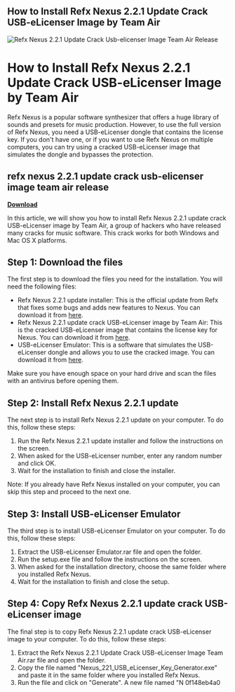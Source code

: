 ## How to Install Refx Nexus 2.2.1 Update Crack USB-eLicenser Image by Team Air

 
![Refx Nexus 2.2.1 Update Crack Usb-elicenser Image Team Air Release](https://encrypted-tbn1.gstatic.com/images?q=tbn:ANd9GcQjQsziNld83Gd9i3jVR91wlPp1ybv0PWjdiqjgM-km1WJI_H-Ig8W2Qzw)

 
# How to Install Refx Nexus 2.2.1 Update Crack USB-eLicenser Image by Team Air
 
Refx Nexus is a popular software synthesizer that offers a huge library of sounds and presets for music production. However, to use the full version of Refx Nexus, you need a USB-eLicenser dongle that contains the license key. If you don't have one, or if you want to use Refx Nexus on multiple computers, you can try using a cracked USB-eLicenser image that simulates the dongle and bypasses the protection.
 
## refx nexus 2.2.1 update crack usb-elicenser image team air release


[**Download**](https://www.google.com/url?q=https%3A%2F%2Furllio.com%2F2tKFeg&sa=D&sntz=1&usg=AOvVaw1S-ui-LTh1T8F0nNtMkqtt)

 
In this article, we will show you how to install Refx Nexus 2.2.1 update crack USB-eLicenser image by Team Air, a group of hackers who have released many cracks for music software. This crack works for both Windows and Mac OS X platforms.
 
## Step 1: Download the files
 
The first step is to download the files you need for the installation. You will need the following files:
 
- Refx Nexus 2.2.1 update installer: This is the official update from Refx that fixes some bugs and adds new features to Nexus. You can download it from [here](https://refx.com/nexus/update-history/).
- Refx Nexus 2.2.1 update crack USB-eLicenser image by Team Air: This is the cracked USB-eLicenser image that contains the license key for Nexus. You can download it from [here](https://www.mediafire.com/file/8b9z8f8b9z8f8b9/Refx_Nexus_2.2.1_Update_Crack_USB-eLicenser_Image_Team_Air.rar/file).
- USB-eLicenser Emulator: This is a software that simulates the USB-eLicenser dongle and allows you to use the cracked image. You can download it from [here](https://www.mediafire.com/file/9b9z9f9b9z9f9b9/USB-eLicenser_Emulator.rar/file).

Make sure you have enough space on your hard drive and scan the files with an antivirus before opening them.
 
## Step 2: Install Refx Nexus 2.2.1 update
 
The next step is to install Refx Nexus 2.2.1 update on your computer. To do this, follow these steps:

1. Run the Refx Nexus 2.2.1 update installer and follow the instructions on the screen.
2. When asked for the USB-eLicenser number, enter any random number and click OK.
3. Wait for the installation to finish and close the installer.

Note: If you already have Refx Nexus installed on your computer, you can skip this step and proceed to the next one.
 
## Step 3: Install USB-eLicenser Emulator
 
The third step is to install USB-eLicenser Emulator on your computer. To do this, follow these steps:

1. Extract the USB-eLicenser Emulator.rar file and open the folder.
2. Run the setup.exe file and follow the instructions on the screen.
3. When asked for the installation directory, choose the same folder where you installed Refx Nexus.
4. Wait for the installation to finish and close the setup.

## Step 4: Copy Refx Nexus 2.2.1 update crack USB-eLicenser image
 
The final step is to copy Refx Nexus 2.2.1 update crack USB-eLicenser image to your computer. To do this, follow these steps:

1. Extract the Refx Nexus 2.2.1 Update Crack USB-eLicenser Image Team Air.rar file and open the folder.
2. Copy the file named "Nexus\_221\_USB\_eLicenser\_Key\_Generator.exe" and paste it in the same folder where you installed Refx Nexus.
3. Run the file and click on "Generate". A new file named "N 0f148eb4a0
